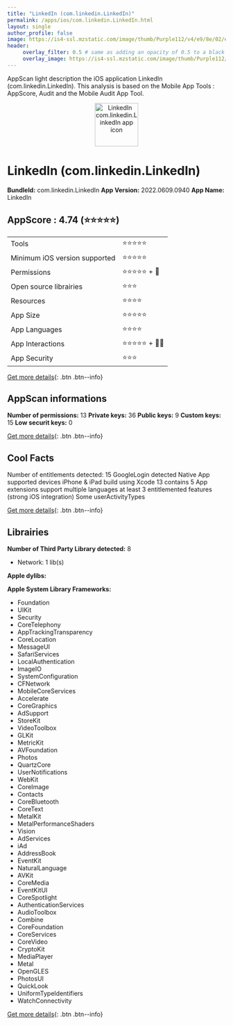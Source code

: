 ```yaml
---
title: "LinkedIn (com.linkedin.LinkedIn)"
permalink: /apps/ios/com.linkedin.LinkedIn.html
layout: single
author_profile: false
image: https://is4-ssl.mzstatic.com/image/thumb/Purple112/v4/e9/8e/02/e98e02f0-deb9-73c3-073f-4917eee49316/AppIcon-0-1x_U007emarketing-0-7-0-85-220.png/512x512bb.jpg
header: 
     overlay_filter: 0.5 # same as adding an opacity of 0.5 to a black background
     overlay_image: https://is4-ssl.mzstatic.com/image/thumb/Purple112/v4/e9/8e/02/e98e02f0-deb9-73c3-073f-4917eee49316/AppIcon-0-1x_U007emarketing-0-7-0-85-220.png/512x512bb.jpg
---
```

AppScan light description the iOS application LinkedIn (com.linkedin.LinkedIn). This analysis is based on the Mobile App Tools : AppScore, Audit and the Mobile Audit App Tool.

  
  
<div style="text-align: center;"><img src="https://is4-ssl.mzstatic.com/image/thumb/Purple112/v4/e9/8e/02/e98e02f0-deb9-73c3-073f-4917eee49316/AppIcon-0-1x_U007emarketing-0-7-0-85-220.png/512x512bb.jpg" width="100" height="100" alt="LinkedIn com.linkedin.LinkedIn app icon"></div>  
  
# LinkedIn (com.linkedin.LinkedIn)

**BundleId:** com.linkedin.LinkedIn
**App Version:** 2022.0609.0940
**App Name:** LinkedIn


## AppScore : 4.74 (⭐️⭐️⭐️⭐️⭐️) 

<table>
<tr><td> Tools </td><td> ⭐️⭐️⭐️⭐️⭐️ </td></tr>
<tr><td> Minimum iOS version supported </td><td> ⭐️⭐️⭐️⭐️⭐️ </td></tr>
<tr><td> Permissions </td><td> ⭐️⭐️⭐️⭐️⭐️ + 🌟 </td></tr>
<tr><td> Open source librairies </td><td> ⭐️⭐️⭐️ </td></tr>
<tr><td> Resources </td><td> ⭐️⭐️⭐️⭐️ </td></tr>
<tr><td> App Size </td><td> ⭐️⭐️⭐️⭐️⭐️ </td></tr>
<tr><td> App Languages </td><td> ⭐️⭐️⭐️⭐️ </td></tr>
<tr><td> App Interactions </td><td> ⭐️⭐️⭐️⭐️⭐️ + 🌟🌟 </td></tr>
<tr><td> App Security </td><td> ⭐️⭐️⭐️ </td></tr>
</table>

[Get more details](/pricing.html){: .btn .btn--info}  
  
## AppScan informations 

**Number of permissions:** 13
**Private keys:** 36
**Public keys:** 9
**Custom keys:** 15
**Low securit keys:** 0
  
[Get more details](/pricing.html){: .btn .btn--info}

## Cool Facts

Number of entitlements detected: 15
GoogleLogin detected
Native App
supported devices iPhone & iPad
build using Xcode 13
contains 5 App extensions
support multiple languages
at least 3 entitlemented features (strong iOS integration)
Some userActivityTypes
  
[Get more details](/pricing.html){: .btn .btn--info}

## Librairies 
**Number of Third Party Library detected:** 8
- Network: 1 lib(s)

**Apple dylibs:**


**Apple System Library Frameworks:**
- Foundation
- UIKit
- Security
- CoreTelephony
- AppTrackingTransparency
- CoreLocation
- MessageUI
- SafariServices
- LocalAuthentication
- ImageIO
- SystemConfiguration
- CFNetwork
- MobileCoreServices
- Accelerate
- CoreGraphics
- AdSupport
- StoreKit
- VideoToolbox
- GLKit
- MetricKit
- AVFoundation
- Photos
- QuartzCore
- UserNotifications
- WebKit
- CoreImage
- Contacts
- CoreBluetooth
- CoreText
- MetalKit
- MetalPerformanceShaders
- Vision
- AdServices
- iAd
- AddressBook
- EventKit
- NaturalLanguage
- AVKit
- CoreMedia
- EventKitUI
- CoreSpotlight
- AuthenticationServices
- AudioToolbox
- Combine
- CoreFoundation
- CoreServices
- CoreVideo
- CryptoKit
- MediaPlayer
- Metal
- OpenGLES
- PhotosUI
- QuickLook
- UniformTypeIdentifiers
- WatchConnectivity


  
[Get more details](/pricing.html){: .btn .btn--info}

